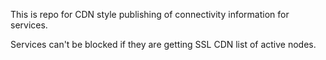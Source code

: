 This is repo for CDN style publishing of connectivity information for services.

Services can't be blocked if they are getting SSL CDN list of active nodes.

